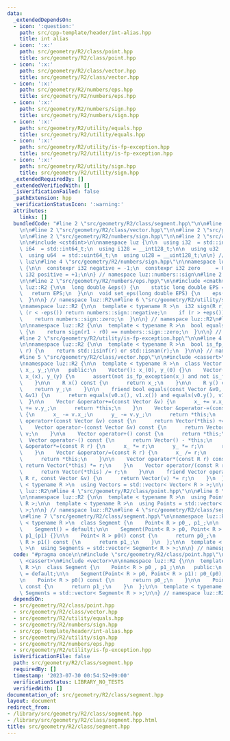 ```yaml
---
data:
  _extendedDependsOn:
  - icon: ':question:'
    path: src/cpp-template/header/int-alias.hpp
    title: int alias
  - icon: ':x:'
    path: src/geometry/R2/class/point.hpp
    title: src/geometry/R2/class/point.hpp
  - icon: ':x:'
    path: src/geometry/R2/class/vector.hpp
    title: src/geometry/R2/class/vector.hpp
  - icon: ':x:'
    path: src/geometry/R2/numbers/eps.hpp
    title: src/geometry/R2/numbers/eps.hpp
  - icon: ':x:'
    path: src/geometry/R2/numbers/sign.hpp
    title: src/geometry/R2/numbers/sign.hpp
  - icon: ':x:'
    path: src/geometry/R2/utility/equals.hpp
    title: src/geometry/R2/utility/equals.hpp
  - icon: ':x:'
    path: src/geometry/R2/utility/is-fp-exception.hpp
    title: src/geometry/R2/utility/is-fp-exception.hpp
  - icon: ':x:'
    path: src/geometry/R2/utility/sign.hpp
    title: src/geometry/R2/utility/sign.hpp
  _extendedRequiredBy: []
  _extendedVerifiedWith: []
  _isVerificationFailed: false
  _pathExtension: hpp
  _verificationStatusIcon: ':warning:'
  attributes:
    links: []
  bundledCode: "#line 2 \"src/geometry/R2/class/segment.hpp\"\n\n#line 2 \"src/geometry/R2/class/point.hpp\"\
    \n\n#line 2 \"src/geometry/R2/class/vector.hpp\"\n\n#line 2 \"src/geometry/R2/utility/equals.hpp\"\
    \n\n#line 2 \"src/geometry/R2/numbers/sign.hpp\"\n\n#line 2 \"src/cpp-template/header/int-alias.hpp\"\
    \n\n#include <cstdint>\n\nnamespace luz {\n\n  using i32  = std::int32_t;\n  using\
    \ i64  = std::int64_t;\n  using i128 = __int128_t;\n\n  using u32  = std::uint32_t;\n\
    \  using u64  = std::uint64_t;\n  using u128 = __uint128_t;\n\n} // namespace\
    \ luz\n#line 4 \"src/geometry/R2/numbers/sign.hpp\"\n\nnamespace luz::numbers::sign\
    \ {\n\n  constexpr i32 negative = -1;\n  constexpr i32 zero     = 0;\n  constexpr\
    \ i32 positive = +1;\n\n} // namespace luz::numbers::sign\n#line 2 \"src/geometry/R2/utility/sign.hpp\"\
    \n\n#line 2 \"src/geometry/R2/numbers/eps.hpp\"\n\n#include <cmath>\n\nnamespace\
    \ luz::R2 {\n\n  long double &eps() {\n    static long double EPS = 1e-10;\n \
    \   return EPS;\n  }\n\n  void set_eps(long double EPS) {\n    eps() = EPS;\n\
    \  }\n\n} // namespace luz::R2\n#line 6 \"src/geometry/R2/utility/sign.hpp\"\n\
    \nnamespace luz::R2 {\n\n  template < typename R >\n  i32 sign(R r) {\n    if\
    \ (r < -eps()) return numbers::sign::negative;\n    if (r > +eps()) return numbers::sign::positive;\n\
    \    return numbers::sign::zero;\n  }\n\n} // namespace luz::R2\n#line 5 \"src/geometry/R2/utility/equals.hpp\"\
    \n\nnamespace luz::R2 {\n\n  template < typename R >\n  bool equals(R r0, R r1)\
    \ {\n    return sign(r1 - r0) == numbers::sign::zero;\n  }\n\n} // namespace luz::R2\n\
    #line 2 \"src/geometry/R2/utility/is-fp-exception.hpp\"\n\n#line 4 \"src/geometry/R2/utility/is-fp-exception.hpp\"\
    \n\nnamespace luz::R2 {\n\n  template < typename R >\n  bool is_fp_exception(R\
    \ r) {\n    return std::isinf(r) or std::isnan(r);\n  }\n\n} // namespace luz::R2\n\
    #line 5 \"src/geometry/R2/class/vector.hpp\"\n\n#include <cassert>\n#include <vector>\n\
    \nnamespace luz::R2 {\n\n  template < typename R >\n  class Vector {\n\n    R\
    \ x_, y_;\n\n   public:\n    Vector(): x_(0), y_(0) {}\n    Vector(R x, R y):\
    \ x_(x), y_(y) {\n      assert(not is_fp_exception(x_) and not is_fp_exception(y_));\n\
    \    }\n\n    R x() const {\n      return x_;\n    }\n\n    R y() const {\n  \
    \    return y_;\n    }\n\n    friend bool equals(const Vector &v0, const Vector\
    \ &v1) {\n      return equals(v0.x(), v1.x()) and equals(v0.y(), v1.y());\n  \
    \  }\n\n    Vector &operator+=(const Vector &v) {\n      x_ += v.x_;\n      y_\
    \ += v.y_;\n      return *this;\n    }\n    Vector &operator-=(const Vector &v)\
    \ {\n      x_ -= v.x_;\n      y_ -= v.y_;\n      return *this;\n    }\n\n    Vector\
    \ operator+(const Vector &v) const {\n      return Vector(*this) += v;\n    }\n\
    \    Vector operator-(const Vector &v) const {\n      return Vector(*this) -=\
    \ v;\n    }\n\n    Vector operator+() const {\n      return *this;\n    }\n  \
    \  Vector operator-() const {\n      return Vector() - *this;\n    }\n\n    Vector\
    \ &operator*=(const R r) {\n      x_ *= r;\n      y_ *= r;\n      return *this;\n\
    \    }\n    Vector &operator/=(const R r) {\n      x_ /= r;\n      y_ /= r;\n\
    \      return *this;\n    }\n\n    Vector operator*(const R r) const {\n     \
    \ return Vector(*this) *= r;\n    }\n    Vector operator/(const R r) const {\n\
    \      return Vector(*this) /= r;\n    }\n\n    friend Vector operator*(const\
    \ R r, const Vector &v) {\n      return Vector(v) *= r;\n    }\n  };\n\n  template\
    \ < typename R >\n  using Vectors = std::vector< Vector< R > >;\n\n} // namespace\
    \ luz::R2\n#line 4 \"src/geometry/R2/class/point.hpp\"\n\n#line 6 \"src/geometry/R2/class/point.hpp\"\
    \n\nnamespace luz::R2 {\n\n  template < typename R >\n  using Point = Vector<\
    \ R >;\n\n  template < typename R >\n  using Points = std::vector< Point< R >\
    \ >;\n\n} // namespace luz::R2\n#line 4 \"src/geometry/R2/class/segment.hpp\"\n\
    \n#line 7 \"src/geometry/R2/class/segment.hpp\"\n\nnamespace luz::R2 {\n\n  template\
    \ < typename R >\n  class Segment {\n    Point< R > p0_, p1_;\n\n   public:\n\
    \    Segment() = default;\n\n    Segment(Point< R > p0, Point< R > p1): p0_(p0),\
    \ p1_(p1) {}\n\n    Point< R > p0() const {\n      return p0_;\n    }\n\n    Point<\
    \ R > p1() const {\n      return p1_;\n    }\n  };\n\n  template < typename R\
    \ >\n  using Segments = std::vector< Segment< R > >;\n\n} // namespace luz::R2\n"
  code: "#pragma once\n\n#include \"src/geometry/R2/class/point.hpp\"\n\n#include\
    \ <cassert>\n#include <vector>\n\nnamespace luz::R2 {\n\n  template < typename\
    \ R >\n  class Segment {\n    Point< R > p0_, p1_;\n\n   public:\n    Segment()\
    \ = default;\n\n    Segment(Point< R > p0, Point< R > p1): p0_(p0), p1_(p1) {}\n\
    \n    Point< R > p0() const {\n      return p0_;\n    }\n\n    Point< R > p1()\
    \ const {\n      return p1_;\n    }\n  };\n\n  template < typename R >\n  using\
    \ Segments = std::vector< Segment< R > >;\n\n} // namespace luz::R2\n"
  dependsOn:
  - src/geometry/R2/class/point.hpp
  - src/geometry/R2/class/vector.hpp
  - src/geometry/R2/utility/equals.hpp
  - src/geometry/R2/numbers/sign.hpp
  - src/cpp-template/header/int-alias.hpp
  - src/geometry/R2/utility/sign.hpp
  - src/geometry/R2/numbers/eps.hpp
  - src/geometry/R2/utility/is-fp-exception.hpp
  isVerificationFile: false
  path: src/geometry/R2/class/segment.hpp
  requiredBy: []
  timestamp: '2023-07-30 00:54:52+09:00'
  verificationStatus: LIBRARY_NO_TESTS
  verifiedWith: []
documentation_of: src/geometry/R2/class/segment.hpp
layout: document
redirect_from:
- /library/src/geometry/R2/class/segment.hpp
- /library/src/geometry/R2/class/segment.hpp.html
title: src/geometry/R2/class/segment.hpp
---
```

